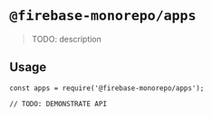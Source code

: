 # `@firebase-monorepo/apps`

> TODO: description

## Usage

```
const apps = require('@firebase-monorepo/apps');

// TODO: DEMONSTRATE API
```
